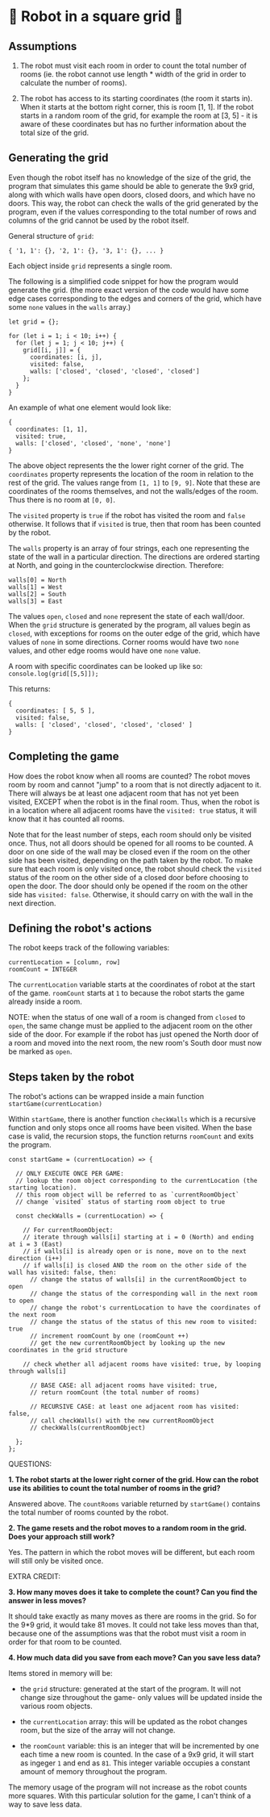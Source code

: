 # 🤖 Robot in a square grid 🤖

## Assumptions

1. The robot must visit each room in order to count the total number of rooms (ie. the robot cannot use length * width of the grid in order to calculate the number of rooms).

2. The robot has access to its starting coordinates (the room it starts in). When it starts at the bottom right corner, this is room [1, 1]. If the robot starts in a random room of the grid, for example the room at [3, 5] - it is aware of these coordinates but has no further information about the total size of the grid. 


## Generating the grid

Even though the robot itself has no knowledge of the size of the grid, the program that simulates this game should be able to generate the 9x9 grid, along with which walls have open doors, closed doors, and which have no doors. This way, the robot can check the walls of the grid generated by the program, even if the values corresponding to the total number of rows and columns of the grid cannot be used by the robot itself.

General structure of `grid`:
```
{ '1, 1': {}, '2, 1': {}, '3, 1': {}, ... }
```
Each object inside `grid` represents a single room. 

The following is a simplified code snippet for how the program would generate the grid. (the more exact version of the code would have some edge cases corresponding to the edges and corners of the grid, which have some `none` values in the `walls` array.) 

```
let grid = {};

for (let i = 1; i < 10; i++) {
  for (let j = 1; j < 10; j++) {
    grid[[i, j]] = {
      coordinates: [i, j], 
      visited: false,
      walls: ['closed', 'closed', 'closed', 'closed']
    };
  } 
}
```
An example of what one element would look like:
```
{
  coordinates: [1, 1], 
  visited: true,
  walls: ['closed', 'closed', 'none', 'none']
}
```

The above object represents the the lower right corner of the grid. The `coordinates` property represents the location of the room in relation to the rest of the grid. The values range from `[1, 1]` to `[9, 9]`. Note that these are coordinates of the rooms themselves, and not the walls/edges of the room. Thus there is no room at `[0, 0]`.

The `visited` property is `true` if the robot has visited the room and `false` otherwise. It follows that if `visited` is true, then that room has been counted by the robot. 

The `walls` property is an array of four strings, each one representing the state of the wall in a particular direction. The directions are ordered starting at North, and going in the counterclockwise direction. Therefore: 

```
walls[0] = North
walls[1] = West
walls[2] = South 
walls[3] = East
```

The values `open`, `closed` and `none` represent the state of each wall/door. When the `grid` structure is generated by the program, all values begin as `closed`, with exceptions for rooms on the outer edge of the grid, which have values of `none` in some directions. Corner rooms would have two `none` values, and other edge rooms would have one `none` value.

A room with specific coordinates can be looked up like so: `console.log(grid[[5,5]]);` 

This returns:
```
{
  coordinates: [ 5, 5 ],
  visited: false,
  walls: [ 'closed', 'closed', 'closed', 'closed' ]
}
``` 

## Completing the game

How does the robot know when all rooms are counted? The robot moves room by room and cannot "jump" to a room that is not directly adjacent to it. There will always be at least one adjacent room that has not yet been visited, EXCEPT when the robot is in the final room. Thus, when the robot is in a location where all adjacent rooms have the `visited: true` status, it will know that it has counted all rooms.

Note that for the least number of steps, each room should only be visited once. Thus, not all doors should be opened for all rooms to be counted. A door on one side of the wall may be closed even if the room on the other side has been visited, depending on the path taken by the robot. To make sure that each room is only visited once, the robot should check the `visited` status of the room on the other side of a closed door before choosing to open the door. The door should only be opened if the room on the other side has `visited: false`. Otherwise, it should carry on with the wall in the next direction. 


## Defining the robot's actions

The robot keeps track of the following variables:

```
currentLocation = [column, row] 
roomCount = INTEGER
```

The `currentLocation` variable starts at the coordinates of robot at the start of the game. `roomCount` starts at `1` to because the robot starts the game already inside a room.

NOTE: when the status of one wall of a room is changed from `closed` to `open`, the same change must be applied to the adjacent room on the other side of the door. For example if the robot has just opened the North door of a room and moved into the next room, the new room's South door must now be marked as `open`.

## Steps taken by the robot


The robot's actions can be wrapped inside a main function `startGame(currentLocation)`

Within `startGame`, there is another function `checkWalls` which is a recursive function and only stops once all rooms have been visited.
When the base case is valid, the recursion stops, the function returns `roomCount` and exits the program.

```
const startGame = (currentLocation) => {

  // ONLY EXECUTE ONCE PER GAME:
  // lookup the room object corresponding to the currentLocation (the starting location).
  // this room object will be referred to as `currentRoomObject`
  // change `visited` status of starting room object to true

  const checkWalls = (currentLocation) => {

    // For currentRoomObject:
    // iterate through walls[i] starting at i = 0 (North) and ending at i = 3 (East)
    // if walls[i] is already open or is none, move on to the next direction (i++)
    // if walls[i] is closed AND the room on the other side of the wall has visited: false, then:
      // change the status of walls[i] in the currentRoomObject to open
      // change the status of the corresponding wall in the next room to open
      // change the robot's currentLocation to have the coordinates of the next room
      // change the status of the status of this new room to visited: true
      // increment roomCount by one (roomCount ++)
      // get the new currentRoomObject by looking up the new coordinates in the grid structure

    // check whether all adjacent rooms have visited: true, by looping through walls[i]

      // BASE CASE: all adjacent rooms have visited: true, 
      // return roomCount (the total number of rooms)

      // RECURSIVE CASE: at least one adjacent room has visited: false, 
      // call checkWalls() with the new currentRoomObject
      // checkWalls(currentRoomObject)

  };
};

```


QUESTIONS: 

**1. The robot starts at the lower right corner of the grid. How can the robot use its abilities to count the total number of rooms in the grid?**

Answered above. The `countRooms` variable returned by `startGame()` contains the total number of rooms counted by the robot. 


**2. The game resets and the robot moves to a random room in the grid. Does your approach still work?**

Yes. The pattern in which the robot moves will be different, but each room will still only be visited once. 

EXTRA CREDIT:

**3. How many moves does it take to complete the count? Can you find the answer in less moves?**

It should take exactly as many moves as there are rooms in the grid. So for the 9*9 grid, it would take 81 moves. It could not take less moves than that, because one of the assumptions was that the robot must visit a room in order for that room to be counted. 

**4. How much data did you save from each move? Can you save less data?**

Items stored in memory will be: 

- the `grid` structure: generated at the start of the program. It will not change size throughout the game- only values will be updated inside the various room objects. 

- the `currentLocation` array: this will be updated as the robot changes room, but the size of the array will not change. 

- the `roomCount` variable: this is an integer that will be incremented by one each time a new room is counted. In the case of a 9x9 grid, it will start as ingeger `1` and end as `81`. This integer variable occupies a constant amount of memory throughout the program.

The memory usage of the program will not increase as the robot counts more squares. With this particular solution for the game, I can't think of a way to save less data. 
